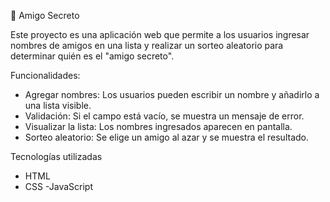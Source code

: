  🎁 Amigo Secreto

Este proyecto es una aplicación web que permite a los usuarios ingresar nombres de amigos en una lista y realizar un sorteo aleatorio para determinar quién es el "amigo secreto".  

 Funcionalidades:  

- Agregar nombres: Los usuarios pueden escribir un nombre y añadirlo a una lista visible.  
- Validación: Si el campo está vacío, se muestra un mensaje de error.  
- Visualizar la lista: Los nombres ingresados aparecen en pantalla.  
- Sorteo aleatorio: Se elige un amigo al azar y se muestra el resultado.  

 Tecnologías utilizadas  

- HTML 
- CSS 
  -JavaScript


